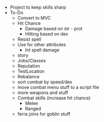 * Project to keep skills sharp
* To-Do
    * Convert to MVC
    * Hit Chance
        * Damage based on str - prot
        * Hitting based on dex
    * Resist spell
    * Use for other attributes
        * Int spell damage
    * story
    * Jobs/Classes
    * Reputation
    * TestLocation
    * Rebalance
    * sort combat by speed/dex
    * move combat menu stuff to a script file
    * more weapons and stuff
    * Combat skills (increase hit chance)
        * Melee
        * Ranged
    * ferra joins for goblin stuff